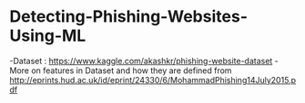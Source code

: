 # Detecting-Phishing-Websites-Using-ML
-Dataset : https://www.kaggle.com/akashkr/phishing-website-dataset
\-More on features in Dataset and how they are defined from http://eprints.hud.ac.uk/id/eprint/24330/6/MohammadPhishing14July2015.pdf

